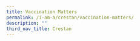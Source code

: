 ```yaml
---
title: Vaccination Matters
permalink: /i-am-a/crestan/vaccination-matters/
description: ""
third_nav_title: Crestan
---
```


